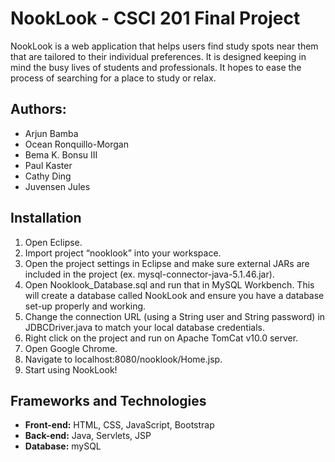 # NookLook - CSCI 201 Final Project

NookLook is a web application that helps users find study spots near them that are tailored to their individual preferences. It is designed keeping in mind the busy lives of students and professionals. It hopes to ease the process of searching for a place to study or relax.

## Authors:
* Arjun Bamba
* Ocean Ronquillo-Morgan
* Bema K. Bonsu III
* Paul Kaster
* Cathy Ding
* Juvensen Jules

## Installation
1. Open Eclipse.
2. Import project “nooklook” into your workspace.
3. Open the project settings in Eclipse and make sure external JARs are included in the project (ex. mysql-connector-java-5.1.46.jar).
4. Open Nooklook_Database.sql and run that in MySQL Workbench. This will create a database called NookLook and ensure you have a database set-up properly and working.
5. Change the connection URL (using a String user and String password) in JDBCDriver.java to match your local database credentials.
6. Right click on the project and run on Apache TomCat v10.0 server.
7. Open Google Chrome.
8. Navigate to localhost:8080/nooklook/Home.jsp.
9. Start using NookLook!

## Frameworks and Technologies
* <strong>Front-end:</strong> HTML, CSS, JavaScript, Bootstrap
* <strong>Back-end:</strong> Java, Servlets, JSP
* <strong>Database:</strong> mySQL
